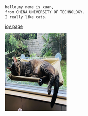     hello,my name is xuan,
    from CHINA UNIVERSITY OF TECHNOLOGY.
    I really like cats.
    
[joy page](https://joywork00.github.io/)


<img src="IMG_0162.jpg" alt="mouse1" width="200" height="250">
